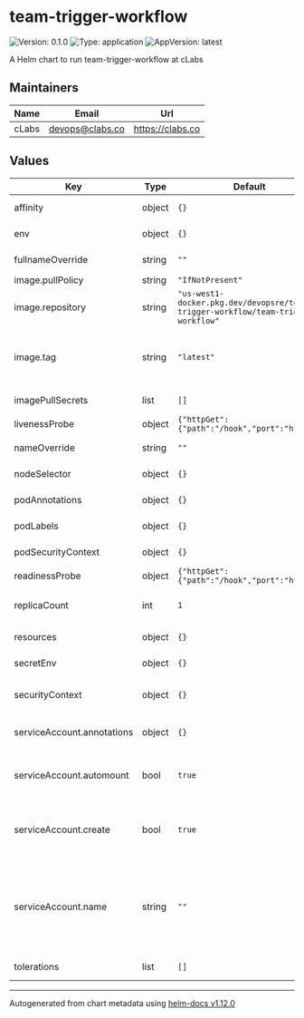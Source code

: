 # team-trigger-workflow

![Version: 0.1.0](https://img.shields.io/badge/Version-0.1.0-informational?style=flat-square) ![Type: application](https://img.shields.io/badge/Type-application-informational?style=flat-square) ![AppVersion: latest](https://img.shields.io/badge/AppVersion-latest-informational?style=flat-square)

A Helm chart to run team-trigger-workflow at cLabs

## Maintainers

| Name | Email | Url |
| ---- | ------ | --- |
| cLabs | <devops@clabs.co> | <https://clabs.co> |

## Values

| Key | Type | Default | Description |
|-----|------|---------|-------------|
| affinity | object | `{}` | Kubernetes pod affinity |
| env | object | `{}` | Env Vars. for the pod. |
| fullnameOverride | string | `""` | Chart full name override |
| image.pullPolicy | string | `"IfNotPresent"` | Image pullpolicy |
| image.repository | string | `"us-west1-docker.pkg.dev/devopsre/team-trigger-workflow/team-trigger-workflow"` | Image repository |
| image.tag | string | `"latest"` | Image tag Overrides the image tag whose default is the chart appVersion. |
| imagePullSecrets | list | `[]` | Image pull secrets |
| livenessProbe | object | `{"httpGet":{"path":"/hook","port":"http"}}` | Liveness probe |
| nameOverride | string | `""` | Chart name override |
| nodeSelector | object | `{}` | Kubernetes node selector |
| podAnnotations | object | `{}` | Custom pod annotations |
| podLabels | object | `{}` | Custom pod labels |
| podSecurityContext | object | `{}` | Custom pod security context |
| readinessProbe | object | `{"httpGet":{"path":"/hook","port":"http"}}` | Readiness probe |
| replicaCount | int | `1` | Number of deployment replicas |
| resources | object | `{}` | Container resources |
| secretEnv | object | `{}` | Env Vars. coming form a secret. |
| securityContext | object | `{}` | Custom container security context |
| serviceAccount.annotations | object | `{}` | Annotations to add to the service account |
| serviceAccount.automount | bool | `true` | Automatically mount a ServiceAccount's API credentials? |
| serviceAccount.create | bool | `true` | Specifies whether a service account should be created |
| serviceAccount.name | string | `""` | The name of the service account to use. If not set and create is true, a name is generated using the fullname template |
| tolerations | list | `[]` | Kubernetes tolerations |

----------------------------------------------
Autogenerated from chart metadata using [helm-docs v1.12.0](https://github.com/norwoodj/helm-docs/releases/v1.12.0)
